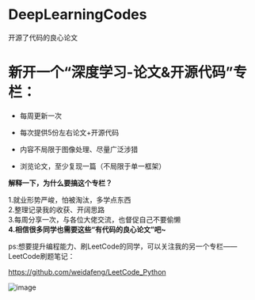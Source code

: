 # DeepLearningCodes
开源了代码的良心论文

# 新开一个“深度学习-论文&开源代码”专栏：

- 每周更新一次

- 每次提供5份左右论文+开源代码

- 内容不局限于图像处理、尽量广泛涉猎

- 浏览论文，至少复现一篇（不局限于单一框架）



**解释一下，为什么要搞这个专栏？** 

1.就业形势严峻，怕被淘汰，多学点东西  
2.整理记录我的收获、开阔思路  
3.每周分享一次，与各位大佬交流，也督促自己不要偷懒  
**4.相信很多同学也需要这些“有代码的良心论文”吧~**  



ps:想要提升编程能力、刷LeetCode的同学，可以关注我的另一个专栏——LeetCode刷题笔记：

https://github.com/weidafeng/LeetCode_Python


![image](https://image.ipaiban.com/upload-ueditor-image-20190120-1547971826778077722.png)
